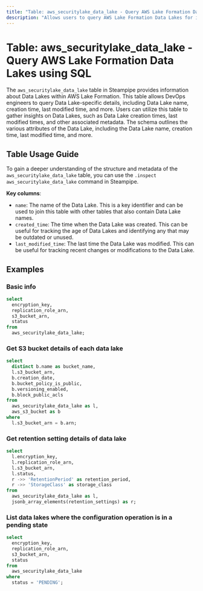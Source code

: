 ```yaml
---
title: "Table: aws_securitylake_data_lake - Query AWS Lake Formation Data Lakes using SQL"
description: "Allows users to query AWS Lake Formation Data Lakes for information such as the Data Lake name, creation time, last modified time, and more."
---
```


# Table: aws_securitylake_data_lake - Query AWS Lake Formation Data Lakes using SQL

The `aws_securitylake_data_lake` table in Steampipe provides information about Data Lakes within AWS Lake Formation. This table allows DevOps engineers to query Data Lake-specific details, including Data Lake name, creation time, last modified time, and more. Users can utilize this table to gather insights on Data Lakes, such as Data Lake creation times, last modified times, and other associated metadata. The schema outlines the various attributes of the Data Lake, including the Data Lake name, creation time, last modified time, and more.

## Table Usage Guide

To gain a deeper understanding of the structure and metadata of the `aws_securitylake_data_lake` table, you can use the `.inspect aws_securitylake_data_lake` command in Steampipe.

**Key columns**:

- `name`: The name of the Data Lake. This is a key identifier and can be used to join this table with other tables that also contain Data Lake names.
- `created_time`: The time when the Data Lake was created. This can be useful for tracking the age of Data Lakes and identifying any that may be outdated or unused.
- `last_modified_time`: The last time the Data Lake was modified. This can be useful for tracking recent changes or modifications to the Data Lake.

## Examples

### Basic info

```sql
select
  encryption_key,
  replication_role_arn,
  s3_bucket_arn,
  status
from
  aws_securitylake_data_lake;
```

### Get S3 bucket details of each data lake

```sql
select
  distinct b.name as bucket_name,
  l.s3_bucket_arn,
  b.creation_date,
  b.bucket_policy_is_public,
  b.versioning_enabled,
  b.block_public_acls
from
  aws_securitylake_data_lake as l,
  aws_s3_bucket as b
where
  l.s3_bucket_arn = b.arn;
```

### Get retention setting details of data lake

```sql
select
  l.encryption_key,
  l.replication_role_arn,
  l.s3_bucket_arn,
  l.status,
  r ->> 'RetentionPeriod' as retention_period,
  r ->> 'StorageClass' as storage_class
from
  aws_securitylake_data_lake as l,
  jsonb_array_elements(retention_settings) as r;
```

### List data lakes where the configuration operation is in a pending state

```sql
select
  encryption_key,
  replication_role_arn,
  s3_bucket_arn,
  status
from
  aws_securitylake_data_lake
where
  status = 'PENDING';
```
